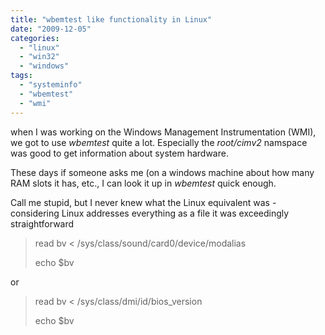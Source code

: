 ```yaml
---
title: "wbemtest like functionality in Linux"
date: "2009-12-05"
categories: 
  - "linux"
  - "win32"
  - "windows"
tags: 
  - "systeminfo"
  - "wbemtest"
  - "wmi"
---
```


when I was working on the Windows Management Instrumentation (WMI), we got to use _wbemtest_ quite a lot. Especially the _root/cimv2_ namspace was good to get information about system hardware.

These days if someone asks me (on a windows machine about how many RAM slots it has, etc., I can look it up in _wbemtest_ quick enough.

Call me stupid, but I never knew what the Linux equivalent was - considering Linux addresses everything as a file it was exceedingly straightforward

> read bv < /sys/class/sound/card0/device/modalias
> 
> echo $bv

or

> read bv < /sys/class/dmi/id/bios\_version
> 
> echo $bv
